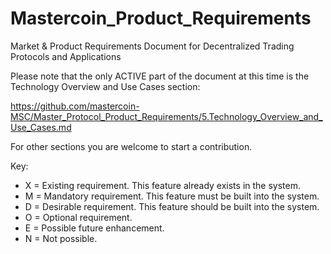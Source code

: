 Mastercoin_Product_Requirements
===============================

Market &amp; Product Requirements Document for Decentralized Trading Protocols and Applications

Please note that the only ACTIVE part of the document at this time is the Technology Overview and Use Cases section:

https://github.com/mastercoin-MSC/Master_Protocol_Product_Requirements/5.Technology_Overview_and_Use_Cases.md

For other sections you are welcome to start a contribution.


Key:

* X = Existing requirement. This feature already exists in the system. 
* M = Mandatory requirement. This feature must be built into the system.
* D = Desirable requirement. This feature should be built into the system.
* O = Optional requirement.
* E = Possible future enhancement.
* N = Not possible.



